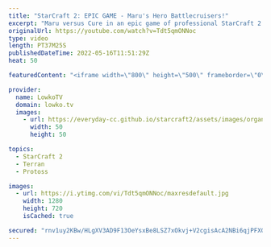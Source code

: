 ```yaml
---
title: "StarCraft 2: EPIC GAME - Maru's Hero Battlecruisers!"
excerpt: "Maru versus Cure in an epic game of professional StarCraft 2. In this Terran versus Terran we have the game go the distance, as both players decide to go for a wildly different strategy. Easily one of the best games of top-level South Korean TvT that has been played.  Support my work on Patreon: https://www.patreon.com/lowkotv"
originalUrl: https://youtube.com/watch?v=Tdt5qmONNoc
type: video
length: PT37M25S
publishedDateTime: 2022-05-16T11:51:29Z
heat: 50

featuredContent: "<iframe width=\"800\" height=\"500\" frameborder=\"0\" src=\"https://www.youtube.com/embed/Tdt5qmONNoc\" allow=\"accelerometer; autoplay; encrypted-media; gyroscope; picture-in-picture\" allowfullscreen></iframe>"

provider:
  name: LowkoTV
  domain: lowko.tv
  images:
    - url: https://everyday-cc.github.io/starcraft2/assets/images/organizations/lowko.tv-50x50.jpg
      width: 50
      height: 50

topics:
  - StarCraft 2
  - Terran
  - Protoss

images:
  - url: https://i.ytimg.com/vi/Tdt5qmONNoc/maxresdefault.jpg
    width: 1280
    height: 720
    isCached: true

secured: "rnv1uy2KBw/HLgXV3AD9F13OeYsxBe8LSZ7xOkvj+V2cgisAcA2NBi6qjPFXGTN+WV3Zt1OS+nrRu3750KQEvjlP+JIUHdZEpUOJxgwXOnrCvdaGLAXyf8s6XhEY02injakQ7B9JQBYjvb/r0s8Nz0MOmdWKcsvpTn9SuJoz4kHLESIMl+TYw6h0kxp1sIFhI9oODOSDh03qRWoQNazcZk+yQyRsLXM9mAsqpokHl7tnKjxrZn5TuDYEJiwQZwIvyELG23my95aeEWIHhm7fvLmE8jYLWOv+mT5SLjrnwUtf9DifHOz6ew5qC9ACJvmDBJoRh6AL4Kx52VGmf0SuM8394t9n2rSHGZ15HH/RV3RO1qqx9zAv6BERMia+LQ3Pdq/aDlrxS17xz63ygvP0yBziQ7y3gZq547BzwN1kALdp2hd4xh78ILJaz7fjV27D;+JavREkwqWx9hfNQ6TaXKg=="
---
```


